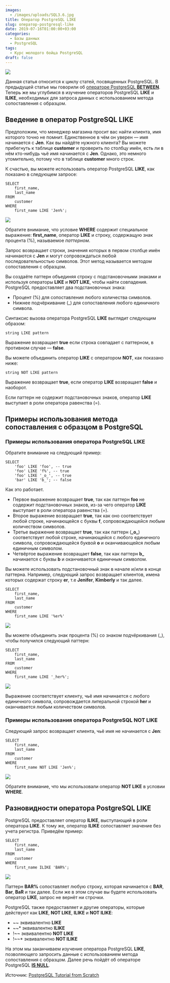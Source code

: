 ```yaml
---
images:
  - /images/uploads/SQL3.6.jpg
title: Оператор PostgreSQL LIKE
slug: оператор-postgresql-like
date: 2019-07-16T01:00:00+03:00
categories:
  - Базы данных
  - PostgreSQL
tags:
  - Курс молодого бойца PostgreSQL
draft: false
---
```


![](/images/uploads/SQL3.6.jpg)

Данная статья относится к циклу статей, посвященных PostgreSQL. В предыдущей статье мы говорили об
[операторе PostgreSQL **BETWEEN**](https://itdoxy.com/оператор-postgresql-between/). Теперь же мы углубимся в изучение
операторов PostgreSQL **LIKE** и **ILIKE**, необходимых для запроса данных с использованием метода сопоставления с образцом.

## Введение в оператор PostgreSQL LIKE

Предположим, что менеджер магазина просит вас найти клиента, имя которого точно не помнит. Единственное в чём он уверен —
имя начинается с **Jen**. Как вы найдёте нужного клиента? Вы можете прибегнуть к таблице **customer** и проверить
по столбцу имён, есть ли в нём кто-нибудь чьё имя начинается с **Jen**. Однако, это немного утомительно, потому что
в таблице **customer** много строк.

К счастью, вы можете использовать оператор PostgreSQL **LIKE**, как показано в следующем запросе:

```
SELECT
    first_name,
    last_name
FROM
    customer
WHERE
    first_name LIKE 'Jen%';
```

![](https://i.imgur.com/JBkvFtE.png)

Обратите внимание, что условие **WHERE** содержит специальное выражение: **first_name**, оператор **LIKE** и строку,
содержащую знак процента (%), называемое _паттерном_.

Запрос возвращает строки, значения которых в первом столбце имён начинаются с **Jen** и могут сопровождаться любой
последовательностью символов. Этот метод называется методом сопоставления с образцом.

Вы создаёте паттерн объединяя строку с подстановочными знаками и используя операторы **LIKE** и **NOT LIKE**, чтобы найти
совпадения. PostgreSQL предоставляет два подстановочных знака:

- Процент (%) для сопоставления любого количества символов.
- Нижнее подчёркивание (_) для сопоставления любого единичного символа.

Синтаксис вызова оператора PostgreSQL **LIKE** выглядит следующим образом:

```
string LIKE pattern
```

Выражение возвращает **true** если строка совпадает с паттерном, в противном случае — **false**.

Вы можете объединить оператор **LIKE** с оператором **NOT**, как показано ниже:

```
string NOT LIKE pattern
```

Выражение возвращает **true**, если оператор **LIKE** возвращает **false** и наоборот.

Если паттерн не содержит подстановочных знаков, оператор **LIKE** выступает в роли оператора равенства (=).

## Примеры использования метода сопоставления с образцом в PostgreSQL

### Примеры использования оператора PostgreSQL LIKE

Обратите внимание на следующий пример:

```
SELECT
    'foo' LIKE 'foo', -- true
    'foo' LIKE 'f%', -- true
    'foo' LIKE '_o_', -- true
    'bar' LIKE 'b_'; -- false
```

Как это работает.

- Первое выражение возвращает **true**, так как паттерн **foo** не содержит подстановочных знаков, из-за чего оператор
  **LIKE** выступает в роли оператора равенства (=).
- Второе выражение возвращает **true**, так как оно соответствует любой строке, начинающейся с буквы **f**,
  сопровождающейся любым количеством символов.
- Третье выражение возвращает **true**, так как паттерн (**\_o\_**) соответствует любой строке, начинающейся с любого
  единичного символа, сопровождающейся буквой **o** и оканчивающейся любым единичным символом.
- Четвёртое выражение возвращает **false**, так как паттерн **b_** начинается с буквы **b** и оканчивается единичным символом.

Вы можете использовать подстановочный знак в начале и/или в конце паттерна. Например, следующий запрос возвращает клиентов,
имена которых содержат строку **er**, т.е **Jenifer**, **Kimberly** и так далее.

```
SELECT
    first_name,
    last_name
FROM
    customer
WHERE
    first_name LIKE '%er%'
```

![](https://i.imgur.com/NNg8b46.png)

Вы можете объединить знак процента (%) со знаком подчёркивания (_), чтобы получился следующий паттерн:

```
SELECT
    first_name,
    last_name
FROM
    customer
WHERE
    first_name LIKE '_her%';
```

![](https://i.imgur.com/yX9eCGs.png)

Выражение соответствует клиенту, чьё имя начинается с любого единичного символа, сопровождается литеральной строкой **her**
и оканчивается любым количеством символов.

### Примеры использования оператора PostgreSQL NOT LIKE

Следующий запрос возвращает клиента, чьё имя не начинается с **Jen**:

```
SELECT
    first_name,
    last_name
FROM
    customer
WHERE
    first_name NOT LIKE 'Jen%';
```

![](https://i.imgur.com/mvzC1vl.png)

Обратите внимание, что мы использовали оператор **NOT LIKE** в условии **WHERE**.

## Разновидности оператора PostgreSQL LIKE

PostgreSQL предоставляет оператор **ILIKE**, выступающий в роли оператора **LIKE**. К тому же, оператор **ILIKE**
сопоставляет значение без учета регистра. Приведём пример:

```
SELECT
    first_name,
    last_name
FROM
    customer
WHERE
    first_name ILIKE 'BAR%';
```

![](https://i.imgur.com/76dDR63.png)

Паттерн **BAR%** сопоставляет любую строку, которая начинается с **BAR**, **Bar**, **BaR** и так далее. Если же в этом
случае вы будете использовать оператор **LIKE**, запрос не вернёт ни строчки.

PostgreSQL также предоставляет и другие операторы, которые действуют как **LIKE**, **NOT LIKE**, **ILIKE** и **NOT ILIKE**:

- ~~ эквивалентно **LIKE**
- \~~* эквивалентно **ILIKE**
- !~~ эквивалентно **NOT LIKE**
- !~~* эквивалентно **NOT ILIKE**

На этом мы заканчиваем изучение оператора PostgreSQL **LIKE**, позволяющего запросить данные с использованием метода
сопоставления с образцом. Далее речь пойдёт об операторе PostgreSQL [**IS NULL**](https://itdoxy.com/оператор-postgresql-is-null/).

Источник: [PostgreSQL Tutorial from Scratch](http://www.postgresqltutorial.com/)

